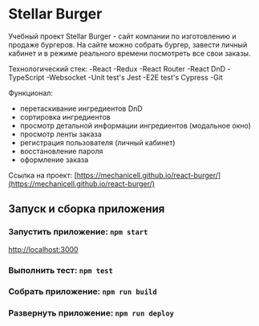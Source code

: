 # Stellar Burger

Учебный проект Stellar Burger - сайт компании по изготовлению и продаже бургеров. На сайте можно собрать бургер, завести личный кабинет и в режиме реального времени посмотреть все свои заказы.

Технологический стек:
-React
-Redux
-React Router
-React DnD
-TypeScript
-Websocket
-Unit test's Jest
-E2E test's Cypress
-Git

Функционал: 
- перетаскивание ингредиентов DnD
- сортировка ингредиентов
- просмотр детальной информации ингредиентов (модальное окно)  
- просмотр ленты заказа
- регистрация пользователя (личный кабинет)
- восстановление пароля
- оформление заказа

Ссылка на проект: [https://mechanicell.github.io/react-burger/](https://mechanicell.github.io/react-burger/)


## Запуск и сборка приложения

### Запустить приложение: `npm start`

[http://localhost:3000](http://localhost:3000) 

### Выполнить тест: `npm test`

### Собрать приложение: `npm run build`

### Развернуть приложение: `npm run deploy`
